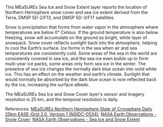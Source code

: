 This MEaSUREs Sea Ice and Snow Extent layer reports the location of Northern Hemisphere snow cover and sea ice extent derived from the Terra, DMSP 5D-2/F13, and DMSP 5D-3/F17 satellites.

Snow is precipitation that forms from water vapor in the atmosphere where temperatures are below 0° Celsius. If the ground temperature is also below freezing, snow will accumulate on the ground as bright, white layer of snowpack. Snow cover reflects sunlight back into the atmosphere, helping to cool the Earth’s surface. Ice forms in the sea when air and sea temperatures are consistently cold. Some areas of the sea in the world are consistently covered in sea ice, and the sea ice even builds up to form multi-year ice packs, some areas only form sea ice in the winter. The presence of sea ice changes the normally dark blue ocean into solid white ice. This has an effect on the weather and earth’s climate. Sunlight that would normally be absorbed by the dark blue ocean is now reflected back by the ice, increasing the surface albedo.

The MEaSUREs Sea Ice and Snow Cover layer's sensor and imagery resolution is 25 km, and the temporal resolution is daily.

References: [MEaSUREs Northern Hemisphere State of Cryosphere Daily 25km EASE-Grid 2.0, Version 1 (NSIDC-0534)](http://nsidc.org/data/nsidc-0534); [NASA Earth Observations - Snow Cover](http://neo.sci.gsfc.nasa.gov/view.php?datasetId=MOD10C1_M_SNOW); [NASA Earth Observations - Sea Ice and Snow Extent](http://neo.sci.gsfc.nasa.gov/view.php?datasetId=SCSIE_W)
